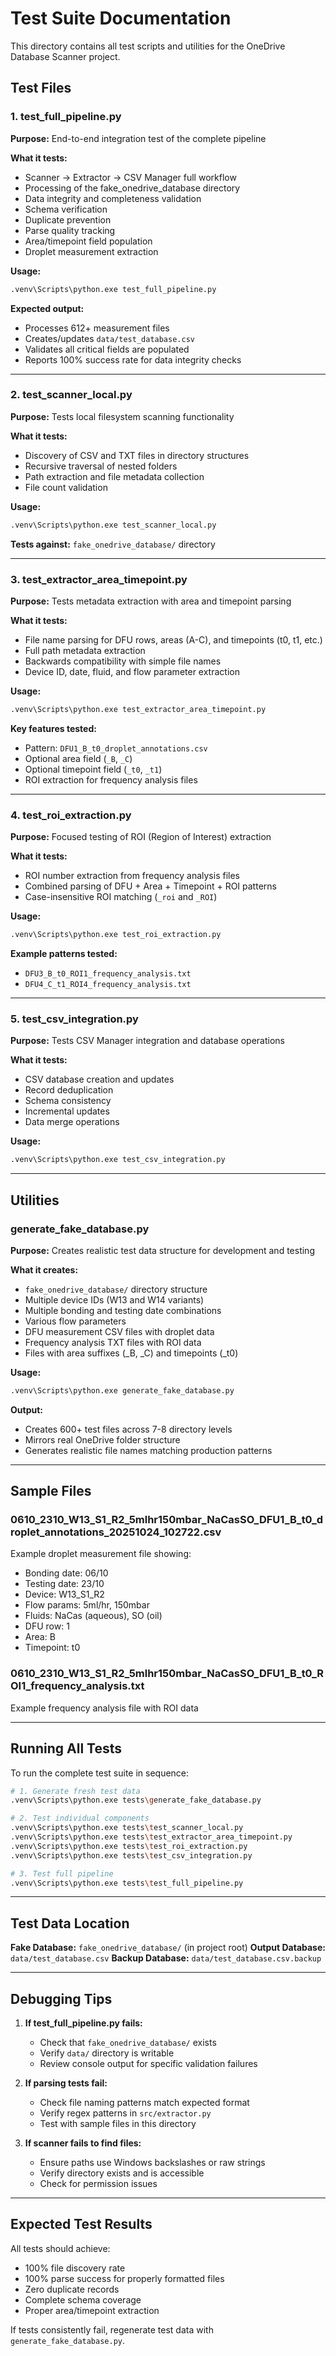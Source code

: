 # Test Suite Documentation

This directory contains all test scripts and utilities for the OneDrive Database Scanner project.

## Test Files

### 1. test_full_pipeline.py
**Purpose:** End-to-end integration test of the complete pipeline

**What it tests:**
- Scanner → Extractor → CSV Manager full workflow
- Processing of the fake_onedrive_database directory
- Data integrity and completeness validation
- Schema verification
- Duplicate prevention
- Parse quality tracking
- Area/timepoint field population
- Droplet measurement extraction

**Usage:**
```bash
.venv\Scripts\python.exe test_full_pipeline.py
```

**Expected output:**
- Processes 612+ measurement files
- Creates/updates `data/test_database.csv`
- Validates all critical fields are populated
- Reports 100% success rate for data integrity checks

---

### 2. test_scanner_local.py
**Purpose:** Tests local filesystem scanning functionality

**What it tests:**
- Discovery of CSV and TXT files in directory structures
- Recursive traversal of nested folders
- Path extraction and file metadata collection
- File count validation

**Usage:**
```bash
.venv\Scripts\python.exe test_scanner_local.py
```

**Tests against:** `fake_onedrive_database/` directory

---

### 3. test_extractor_area_timepoint.py
**Purpose:** Tests metadata extraction with area and timepoint parsing

**What it tests:**
- File name parsing for DFU rows, areas (A-C), and timepoints (t0, t1, etc.)
- Full path metadata extraction
- Backwards compatibility with simple file names
- Device ID, date, fluid, and flow parameter extraction

**Usage:**
```bash
.venv\Scripts\python.exe test_extractor_area_timepoint.py
```

**Key features tested:**
- Pattern: `DFU1_B_t0_droplet_annotations.csv`
- Optional area field (`_B`, `_C`)
- Optional timepoint field (`_t0`, `_t1`)
- ROI extraction for frequency analysis files

---

### 4. test_roi_extraction.py
**Purpose:** Focused testing of ROI (Region of Interest) extraction

**What it tests:**
- ROI number extraction from frequency analysis files
- Combined parsing of DFU + Area + Timepoint + ROI patterns
- Case-insensitive ROI matching (`_roi` and `_ROI`)

**Usage:**
```bash
.venv\Scripts\python.exe test_roi_extraction.py
```

**Example patterns tested:**
- `DFU3_B_t0_ROI1_frequency_analysis.txt`
- `DFU4_C_t1_ROI4_frequency_analysis.txt`

---

### 5. test_csv_integration.py
**Purpose:** Tests CSV Manager integration and database operations

**What it tests:**
- CSV database creation and updates
- Record deduplication
- Schema consistency
- Incremental updates
- Data merge operations

**Usage:**
```bash
.venv\Scripts\python.exe test_csv_integration.py
```

---

## Utilities

### generate_fake_database.py
**Purpose:** Creates realistic test data structure for development and testing

**What it creates:**
- `fake_onedrive_database/` directory structure
- Multiple device IDs (W13 and W14 variants)
- Multiple bonding and testing date combinations
- Various flow parameters
- DFU measurement CSV files with droplet data
- Frequency analysis TXT files with ROI data
- Files with area suffixes (_B, _C) and timepoints (_t0)

**Usage:**
```bash
.venv\Scripts\python.exe generate_fake_database.py
```

**Output:**
- Creates 600+ test files across 7-8 directory levels
- Mirrors real OneDrive folder structure
- Generates realistic file names matching production patterns

---

## Sample Files

### 0610_2310_W13_S1_R2_5mlhr150mbar_NaCasSO_DFU1_B_t0_droplet_annotations_20251024_102722.csv
Example droplet measurement file showing:
- Bonding date: 06/10
- Testing date: 23/10
- Device: W13_S1_R2
- Flow params: 5ml/hr, 150mbar
- Fluids: NaCas (aqueous), SO (oil)
- DFU row: 1
- Area: B
- Timepoint: t0

### 0610_2310_W13_S1_R2_5mlhr150mbar_NaCasSO_DFU1_B_t0_ROI1_frequency_analysis.txt
Example frequency analysis file with ROI data

---

## Running All Tests

To run the complete test suite in sequence:

```bash
# 1. Generate fresh test data
.venv\Scripts\python.exe tests\generate_fake_database.py

# 2. Test individual components
.venv\Scripts\python.exe tests\test_scanner_local.py
.venv\Scripts\python.exe tests\test_extractor_area_timepoint.py
.venv\Scripts\python.exe tests\test_roi_extraction.py
.venv\Scripts\python.exe tests\test_csv_integration.py

# 3. Test full pipeline
.venv\Scripts\python.exe tests\test_full_pipeline.py
```

---

## Test Data Location

**Fake Database:** `fake_onedrive_database/` (in project root)
**Output Database:** `data/test_database.csv`
**Backup Database:** `data/test_database.csv.backup`

---

## Debugging Tips

1. **If test_full_pipeline.py fails:**
   - Check that `fake_onedrive_database/` exists
   - Verify `data/` directory is writable
   - Review console output for specific validation failures

2. **If parsing tests fail:**
   - Check file naming patterns match expected format
   - Verify regex patterns in `src/extractor.py`
   - Test with sample files in this directory

3. **If scanner fails to find files:**
   - Ensure paths use Windows backslashes or raw strings
   - Verify directory exists and is accessible
   - Check for permission issues

---

## Expected Test Results

All tests should achieve:
- 100% file discovery rate
- 100% parse success for properly formatted files
- Zero duplicate records
- Complete schema coverage
- Proper area/timepoint extraction

If tests consistently fail, regenerate test data with `generate_fake_database.py`.
